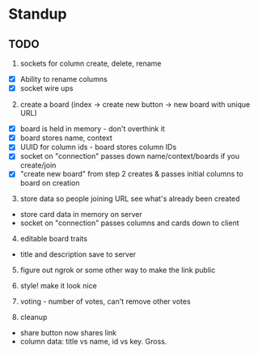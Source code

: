 # Standup

## TODO

1. sockets for column create, delete, rename
* [x] Ability to rename columns
* [x] socket wire ups

2. create a board (index -> create new button -> new board with unique URL)
* [x] board is held in memory - don't overthink it
* [x] board stores name, context
* [x] UUID for column ids - board stores column IDs
* [x] socket on "connection" passes down name/context/boards if you create/join
* [x] "create new board" from step 2 creates & passes initial columns to board on creation

3. store data so people joining URL see what's already been created
* store card data in memory on server
* socket on "connection" passes columns and cards down to client

4. editable board traits
* title and description save to server

5. figure out ngrok or some other way to make the link public

6. style! make it look nice

7. voting - number of votes, can't remove other votes

8. cleanup
* share button now shares link
* column data: title vs name, id vs key. Gross.